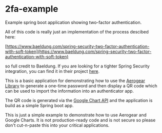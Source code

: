 # 2fa-example
Example spring boot application showing two-factor authentication.

All of this code is really just an implementation of the process descibed here:

[https://www.baeldung.com/spring-security-two-factor-authentication-with-soft-token](https://www.baeldung.com/spring-security-two-factor-authentication-with-soft-token)

so full credit to Baeldung.  If you are looking for a tighter Spring Security integration, you can find it in their project [here](https://github.com/Baeldung/spring-security-registration).

This is a basic application for demonstrating how to use the [Aerogear Library](https://aerogear.org/docs/guides/AeroGear-OTP/) to generate a one-time password and then display a QR code which can be used to import the information into an authenticator app.

The QR code is generated via the [Google Chart API](https://developers.google.com/chart) and the application is build as a simple Spring boot app.

This is just a simple example to demonstrate how to use Aerogear and Google Charts.  It is not production-ready code and is not secure so please don't cut-n-paste this into your critical applications.
